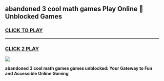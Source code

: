 
## abandoned 3 cool math games Play Online 👋 Unblocked Games
<h3>
<a href="https://news.freeplayer.one?title=abandoned_3_cool_math_games&ref=17CMG">CLICK TO PLAY</a></h3>
<hr>

<h3>
<a href="https://news.freeplayer.one?title=abandoned_3_cool_math_games&ref=17CMG">CLICK 2 PLAY</a>
  
</h3>

<a href="https://news.freeplayer.one?title=abandoned_3_cool_math_games&ref=17CMG/"><img src="https://clearcache.store/games.png"></a>


**abandoned 3 cool math games games unblocked: Your Gateway to Fun and Accessible Online Gaming**
